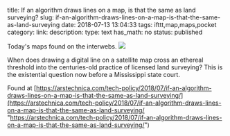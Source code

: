 title: If an algorithm draws lines on a map, is that the same as land surveying?
slug: if-an-algorithm-draws-lines-on-a-map-is-that-the-same-as-land-surveying
date: 2018-07-13 13:04:33
tags: ifttt,map,maps,pocket
category: 
link: 
description: 
type: text
has_math: no
status: published

Today's maps found on the interwebs. ![](https://cdn.arstechnica.net/wp-content/uploads/2018/07/MS-mappers-hero_3119.jpg)  
  

When does drawing a digital line on a satellite map cross an ethereal threshold into the centuries-old practice of licensed land surveying? This is the existential question now before a Mississippi state court.  
  

Found at [https://arstechnica.com/tech-policy/2018/07/if-an-algorithm-draws-lines-on-a-map-is-that-the-same-as-land-surveying/](https://arstechnica.com/tech-policy/2018/07/if-an-algorithm-draws-lines-on-a-map-is-that-the-same-as-land-surveying/ "https://arstechnica.com/tech-policy/2018/07/if-an-algorithm-draws-lines-on-a-map-is-that-the-same-as-land-surveying/")



